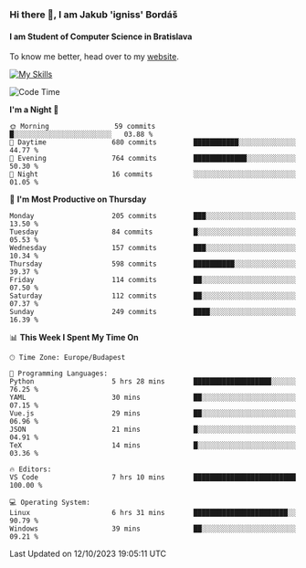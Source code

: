 ### Hi there 👋, I am Jakub 'igniss' Bordáš

#### I am Student of Computer Science in Bratislava
To know me better, head over to my [website](https://bordas.sk).

[![My Skills](https://skillicons.dev/icons?i=js,html,css,figma,svelte,java,kotlin,python,postgresql,typescript,nest,nodejs)](https://bordas.sk)


<!--START_SECTION:waka-->
![Code Time](http://img.shields.io/badge/Code%20Time-1%2C220%20hrs%2053%20mins-blue)

**I'm a Night 🦉** 

```text
🌞 Morning                59 commits          █░░░░░░░░░░░░░░░░░░░░░░░░   03.88 % 
🌆 Daytime                680 commits         ███████████░░░░░░░░░░░░░░   44.77 % 
🌃 Evening                764 commits         █████████████░░░░░░░░░░░░   50.30 % 
🌙 Night                  16 commits          ░░░░░░░░░░░░░░░░░░░░░░░░░   01.05 % 
```
📅 **I'm Most Productive on Thursday** 

```text
Monday                   205 commits         ███░░░░░░░░░░░░░░░░░░░░░░   13.50 % 
Tuesday                  84 commits          █░░░░░░░░░░░░░░░░░░░░░░░░   05.53 % 
Wednesday                157 commits         ███░░░░░░░░░░░░░░░░░░░░░░   10.34 % 
Thursday                 598 commits         ██████████░░░░░░░░░░░░░░░   39.37 % 
Friday                   114 commits         ██░░░░░░░░░░░░░░░░░░░░░░░   07.50 % 
Saturday                 112 commits         ██░░░░░░░░░░░░░░░░░░░░░░░   07.37 % 
Sunday                   249 commits         ████░░░░░░░░░░░░░░░░░░░░░   16.39 % 
```


📊 **This Week I Spent My Time On** 

```text
🕑︎ Time Zone: Europe/Budapest

💬 Programming Languages: 
Python                   5 hrs 28 mins       ███████████████████░░░░░░   76.25 % 
YAML                     30 mins             ██░░░░░░░░░░░░░░░░░░░░░░░   07.15 % 
Vue.js                   29 mins             ██░░░░░░░░░░░░░░░░░░░░░░░   06.96 % 
JSON                     21 mins             █░░░░░░░░░░░░░░░░░░░░░░░░   04.91 % 
TeX                      14 mins             █░░░░░░░░░░░░░░░░░░░░░░░░   03.36 % 

🔥 Editors: 
VS Code                  7 hrs 10 mins       █████████████████████████   100.00 % 

💻 Operating System: 
Linux                    6 hrs 31 mins       ███████████████████████░░   90.79 % 
Windows                  39 mins             ██░░░░░░░░░░░░░░░░░░░░░░░   09.21 % 
```


 Last Updated on 12/10/2023 19:05:11 UTC
<!--END_SECTION:waka-->
